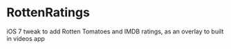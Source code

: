 RottenRatings
=============

iOS 7 tweak to add Rotten Tomatoes and IMDB ratings, as an overlay to built in videos app
